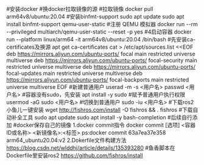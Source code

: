 #安装docker
#换docker拉取镜像的源
#拉取镜像
docker pull arm64v8/ubuntu:20.04
#安装binfmt-support
sudo apt update
sudo apt install binfmt-support qemu-user-static
#注册 QEMU 模拟器
docker run --rm --privileged multiarch/qemu-user-static --reset -p yes
#4启动容器
docker run --platform linux/arm64 -it arm64v8/ubuntu:20.04 /bin/bash
#先安装ca-certificates及换源
apt get ca-certificates
cat > /etc/apt/sources.list <<EOF
deb https://mirrors.aliyun.com/ubuntu-ports/ focal main restricted universe multiverse
deb https://mirrors.aliyun.com/ubuntu-ports/ focal-security main restricted universe multiverse
deb https://mirrors.aliyun.com/ubuntu-ports/ focal-updates main restricted universe multiverse
deb https://mirrors.aliyun.com/ubuntu-ports/ focal-backports main restricted universe multiverse
EOF
#新建普通用户
userad -m -s <用户名>
passwd <用户名>
#容器没有sudo，先安装
apt install -y sudo
#赋予普通用户执行权限
usermod -aG sudo <用户名>
#切换到普通用户
sudo -iu <用户名>
#下载ros2 小鱼儿一键安装
wget http://fishros.com/install -O fishros && . fishros
#下载自动补全工具
sudo apt update
sudo apt install -y bash-completion
#后续自行添加
#docker保存自己的镜像
1.docker commit指令
docker commit [选项] <容器ID或名称> <新镜像名>:<标签>
ps:docker commit 63a7ea37e358 arm64_ubuntu20.04:v2
2.Dokerfile文件构建方法
https://blog.csdn.net/wlddhj/article/details/135393280
#鱼香脚本在Dockerfile里安装ros2
https://github.com/fishros/install

